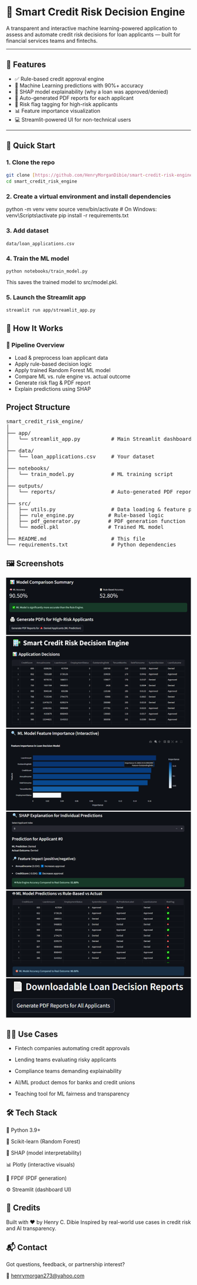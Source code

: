 # 🏦 Smart Credit Risk Decision Engine

A transparent and interactive machine learning-powered application to assess and automate credit risk decisions for loan applicants — built for financial services teams and fintechs.

---

## 📌 Features

- ✅ Rule-based credit approval engine
- 🤖 Machine Learning predictions with 90%+ accuracy
- 🧠 SHAP model explainability (why a loan was approved/denied)
- 📄 Auto-generated PDF reports for each applicant
- 🚨 Risk flag tagging for high-risk applicants
- 📊 Feature importance visualization
- 💻 Streamlit-powered UI for non-technical users

---

## 🚀 Quick Start

### 1. Clone the repo

```bash
git clone [https://github.com/HenryMorganDibie/smart-credit-risk-engine.git]
cd smart_credit_risk_engine
```

### 2. Create a virtual environment and install dependencies

python -m venv venv
source venv/bin/activate    # On Windows: venv\Scripts\activate
pip install -r requirements.txt

### 3. Add dataset
```
data/loan_applications.csv
```
### 4. Train the ML model
```
python notebooks/train_model.py 
```
This saves the trained model to src/model.pkl.

### 5. Launch the Streamlit app
```
streamlit run app/streamlit_app.py
```
## 🧠 How It Works

### 🔁 Pipeline Overview
- Load & preprocess loan applicant data
- Apply rule-based decision logic
- Apply trained Random Forest ML model
- Compare ML vs. rule engine vs. actual outcome
- Generate risk flag & PDF report
- Explain predictions using SHAP

## Project Structure
<pre lang="markdown">
smart_credit_risk_engine/
│
├── app/
│   └── streamlit_app.py          # Main Streamlit dashboard
│
├── data/
│   └── loan_applications.csv     # Your dataset
│
├── notebooks/
│   └── train_model.py            # ML training script
│
├── outputs/
│   └── reports/                  # Auto-generated PDF reports
│
├── src/
│   ├── utils.py                  # Data loading & feature prep
│   ├── rule_engine.py           # Rule-based logic
│   ├── pdf_generator.py         # PDF generation function
│   └── model.pkl                # Trained ML model
│
├── README.md                     # This file
└── requirements.txt              # Python dependencies
</pre>

## 🖼️ Screenshots

![alt text](<model comparison and generation of high risk applicants pdf.png>) ![alt text](<Application decisions.png>) ![alt text](<ML modelfeature Importance.png>) ![alt text](<Shap Explanation for individual predictions.png>) ![alt text](<ML model predictions vs rule based vs actual.png>) ![alt text](<downloadable decision reports.png>)

## 👨‍💼 Use Cases
- Fintech companies automating credit approvals

- Lending teams evaluating risky applicants

- Compliance teams demanding explainability

- AI/ML product demos for banks and credit unions

- Teaching tool for ML fairness and transparency

## 🛠️ Tech Stack

🐍 Python 3.9+

🎯 Scikit-learn (Random Forest)

🧠 SHAP (model interpretability)

📊 Plotly (interactive visuals)

📄 FPDF (PDF generation)

⚙️ Streamlit (dashboard UI)

## 🙌 Credits
Built with ❤️ by Henry C. Dibie
Inspired by real-world use cases in credit risk and AI transparency.

## 📬 Contact
Got questions, feedback, or partnership interest?

📧 henrymorgan273@yahoo.com
